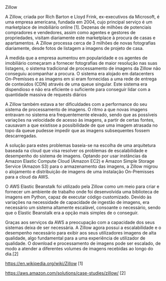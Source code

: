 Zillow 

A Zillow, criada por Rich Barton e Lloyd Frink, ex-executivos da Microsoft, é uma empresa americana, fundada em 2004, cujo principal serviço é um marketplace de
imobiliário online [1]. Dezenas de milhões de potenciais compradores e vendedores, assim como agentes e gestores de propriedades, visitam diariamente este marketplace à
procura de casas e apartamentos. A Zillow processa cerca de 3 milhões de novas fotografias diariamente, desde fotos de listagem a imagens de projeto de casa. 

À medida que a empresa aumentou em popularidade e os agentes de imobiliário começaram a fornecer fotografias de maior resolução nas suas listagens, o sistema tradicional
de processamento de imagens da Zillow não conseguiu acompanhar a procura. O sistema era alojado em datacenters On-Premisses e as imagens em si eram fornecidas a uma rede
de entrega de conteúdos (CDN) através de uma queue singular. Este sistema era dispendioso e não era eficiente o suficiente para conseguir lidar com a quantidade massiva
de requests diários 

A Zillow também estava a ter dificuldades com a performance do seu sistema de processamento de imagens. O ritmo a que novas imagens entravam no sistema era
frequentemente elevado, sendo que as possíveis variações na velocidade de acesso às imagens, a partir de certas fontes, causavam a que existisse a possibilidade de que
uma imagem atrasada no topo da queue pudesse impedir que as imagens subsequentes fossem descarregadas. 

A solução para estes problemas baseia-se na escolha de uma arquitetura baseada na cloud que visa resolver os problemas de escalabilidade e desempenho do sistema de
imagens. Optando por usar instâncias da Amazon Elastic Compute Cloud (Amazon EC2) e Amazon Simple Storage Service (Amazon S3) para o armazenamento das imagens, a Zillow
migrou o alojamento e distribuição de imagens de uma instalação On-Premisses para a cloud da AWS.

O AWS Elastic Beanstalk foi utilizado pela Zillow como um meio para criar e fornecer um ambiente de trabalho onde foi desenvolvida uma biblioteca de imagens em Python,
capaz de executar código customizado. Devido às variações na necessidade de capacidade de ingestão de imagens, era necessário um sistema altamente escalável, consoante o
necessário, sendo que o Elastic Beanstalk era a opção mais simples de o conseguir. 

Graças aos serviços da AWS a preocupação com a capacidade dos seus sistemas deixa de ser necessária. A Zillow agora possui a escalabilidade e o desempenho necessário
para exibir aos seus utilizadores imagens de alta qualidade, algo fundamental para a uma experiência de utilizador de qualidade. O download e processamento de imagens
pode ser escalado, de modo a atender a diferentes volumes de imagens recebidas ao longo do dia.[2] 

 

 

https://en.wikipedia.org/wiki/Zillow [1] 

https://aws.amazon.com/solutions/case-studies/zillow/ [2] 
